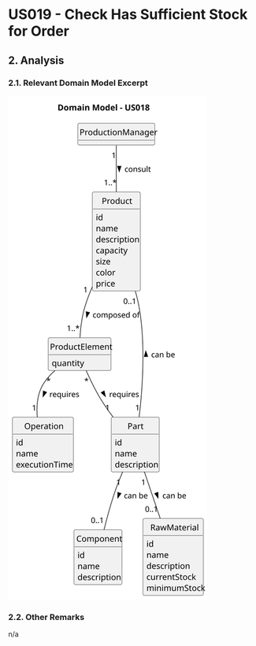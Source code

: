 # US019 - Check Has Sufficient Stock for Order

## 2. Analysis

### 2.1. Relevant Domain Model Excerpt 

![Domain Model](svg/us019-domain-model.svg)

### 2.2. Other Remarks

n/a